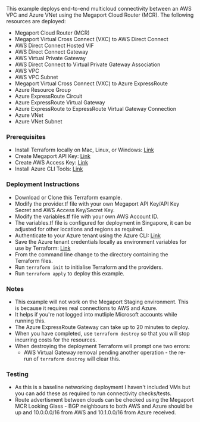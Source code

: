 This example deploys end-to-end multicloud connectivity between an AWS VPC and Azure VNet using the Megaport Cloud Router (MCR). The following resources are deployed:

* Megaport Cloud Router (MCR)
* Megaport Virtual Cross Connect (VXC) to AWS Direct Connect
* AWS Direct Connect Hosted VIF
* AWS Direct Connect Gateway
* AWS Virtual Private Gateway
* AWS Direct Connect to Virtual Private Gateway Association
* AWS VPC
* AWS VPC Subnet
* Megaport Virtual Cross Connect (VXC) to Azure ExpressRoute
* Azure Resource Group
* Azure ExpressRoute Circuit
* Azure ExpressRoute Virtual Gateway
* Azure ExpressRoute to ExpressRoute Virtual Gateway Connection
* Azure VNet
* Azure VNet Subnet

### Prerequisites

* Install Terraform locally on Mac, Linux, or Windows: [Link](https://developer.hashicorp.com/terraform/tutorials/azure-get-started/install-cli)
* Create Megaport API Key: [Link](https://docs.megaport.com/api/api-key/)
* Create AWS Access Key: [Link](https://docs.aws.amazon.com/IAM/latest/UserGuide/id_credentials_access-keys.html#Using_CreateAccessKey)
* Install Azure CLI Tools: [Link](https://developer.hashicorp.com/terraform/tutorials/azure-get-started/azure-build)

### Deployment Instructions

* Download or Clone this Terraform example.
* Modify the provider.tf file with your own Megaport API Key/API Key Secret and AWS Access Key/Secret Key.
* Modify the variables.tf file with your own AWS Account ID.
* The variables.tf file is configured for deployment in Singapore, it can be adjusted for other locations and regions as required.
* Authenticate to your Azure tenant using the Azure CLI: [Link](https://developer.hashicorp.com/terraform/tutorials/azure-get-started/azure-build#authenticate-using-the-azure-cli)
* Save the Azure tenant credentials locally as environment variables for use by Terraform: [Link](https://developer.hashicorp.com/terraform/tutorials/azure-get-started/azure-build#set-your-environment-variables)
* From the command line change to the directory containing the Terraform files.
* Run `terraform init` to initialise Terraform and the providers.
* Run `terraform apply` to deploy this example.

### Notes

* This example will not work on the Megaport Staging environment. This is because it requires
real connections to AWS and Azure.
* It helps if you're not logged into mutliple Microsoft accounts while running this.
* The Azure ExpressRoute Gateway can take up to 20 minutes to deploy.
* When you have completed, use `terraform destroy` so that you will stop incurring costs for the resources.
* When destroying the deployment Terraform will prompt one two errors:
  * AWS Virtual Gateway removal pending another operation - the re-run of `terraform destroy` will clear this.

### Testing

* As this is a baseline networking deployment I haven't included VMs but you can add these as required to run connectivity checks/tests.
* Route advertisment between clouds can be checked using the Megaport MCR Looking Glass - BGP neighbours to both AWS and Azure should be up and 10.0.0.0/16 from AWS and 10.1.0.0/16 from Azure received.





